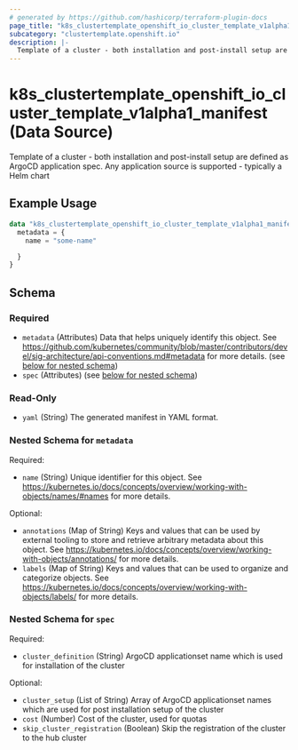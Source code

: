 ```yaml
---
# generated by https://github.com/hashicorp/terraform-plugin-docs
page_title: "k8s_clustertemplate_openshift_io_cluster_template_v1alpha1_manifest Data Source - terraform-provider-k8s"
subcategory: "clustertemplate.openshift.io"
description: |-
  Template of a cluster - both installation and post-install setup are defined as ArgoCD application spec. Any application source is supported - typically a Helm chart
---
```


# k8s_clustertemplate_openshift_io_cluster_template_v1alpha1_manifest (Data Source)

Template of a cluster - both installation and post-install setup are defined as ArgoCD application spec. Any application source is supported - typically a Helm chart

## Example Usage

```terraform
data "k8s_clustertemplate_openshift_io_cluster_template_v1alpha1_manifest" "example" {
  metadata = {
    name = "some-name"

  }
}
```

<!-- schema generated by tfplugindocs -->
## Schema

### Required

- `metadata` (Attributes) Data that helps uniquely identify this object. See https://github.com/kubernetes/community/blob/master/contributors/devel/sig-architecture/api-conventions.md#metadata for more details. (see [below for nested schema](#nestedatt--metadata))
- `spec` (Attributes) (see [below for nested schema](#nestedatt--spec))

### Read-Only

- `yaml` (String) The generated manifest in YAML format.

<a id="nestedatt--metadata"></a>
### Nested Schema for `metadata`

Required:

- `name` (String) Unique identifier for this object. See https://kubernetes.io/docs/concepts/overview/working-with-objects/names/#names for more details.

Optional:

- `annotations` (Map of String) Keys and values that can be used by external tooling to store and retrieve arbitrary metadata about this object. See https://kubernetes.io/docs/concepts/overview/working-with-objects/annotations/ for more details.
- `labels` (Map of String) Keys and values that can be used to organize and categorize objects. See https://kubernetes.io/docs/concepts/overview/working-with-objects/labels/ for more details.


<a id="nestedatt--spec"></a>
### Nested Schema for `spec`

Required:

- `cluster_definition` (String) ArgoCD applicationset name which is used for installation of the cluster

Optional:

- `cluster_setup` (List of String) Array of ArgoCD applicationset names which are used for post installation setup of the cluster
- `cost` (Number) Cost of the cluster, used for quotas
- `skip_cluster_registration` (Boolean) Skip the registration of the cluster to the hub cluster
